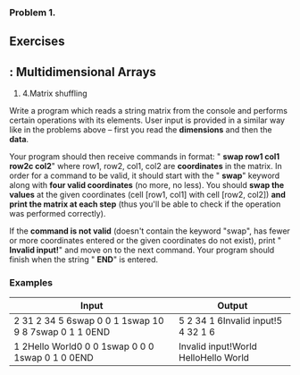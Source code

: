 ﻿### Problem 1.
## Exercises

## : Multidimensional Arrays

1. 4.Matrix shuffling

Write a program which reads a string matrix from the console and performs certain operations with its elements. User input is provided in a similar way like in the problems above – first you read the **dimensions** and then the **data**.

Your program should then receive commands in format: &quot; **swap row1 col1 row2c col2**&quot; where row1, row2, col1, col2 are **coordinates** in the matrix. In order for a command to be valid, it should start with the &quot; **swap**&quot; keyword along with **four valid coordinates** (no more, no less). You should **swap the values** at the given coordinates (cell [row1, col1] with cell [row2, col2]) **and print the matrix at each step** (thus you&#39;ll be able to check if the operation was performed correctly).

If the **command is not valid** (doesn&#39;t contain the keyword &quot;swap&quot;, has fewer or more coordinates entered or the given coordinates do not exist), print &quot; **Invalid input!**&quot; and move on to the next command. Your program should finish when the string &quot; **END**&quot; is entered.

### Examples

| **Input** | **Output** |
| --- | --- |
| 2 31 2 34 5 6swap 0 0 1 1swap 10 9 8 7swap 0 1 1 0END | 5 2 34 1 6Invalid input!5 4 32 1 6 |
| 1 2Hello World0 0 0 1swap 0 0 0 1swap 0 1 0 0END | Invalid input!World HelloHello World |

